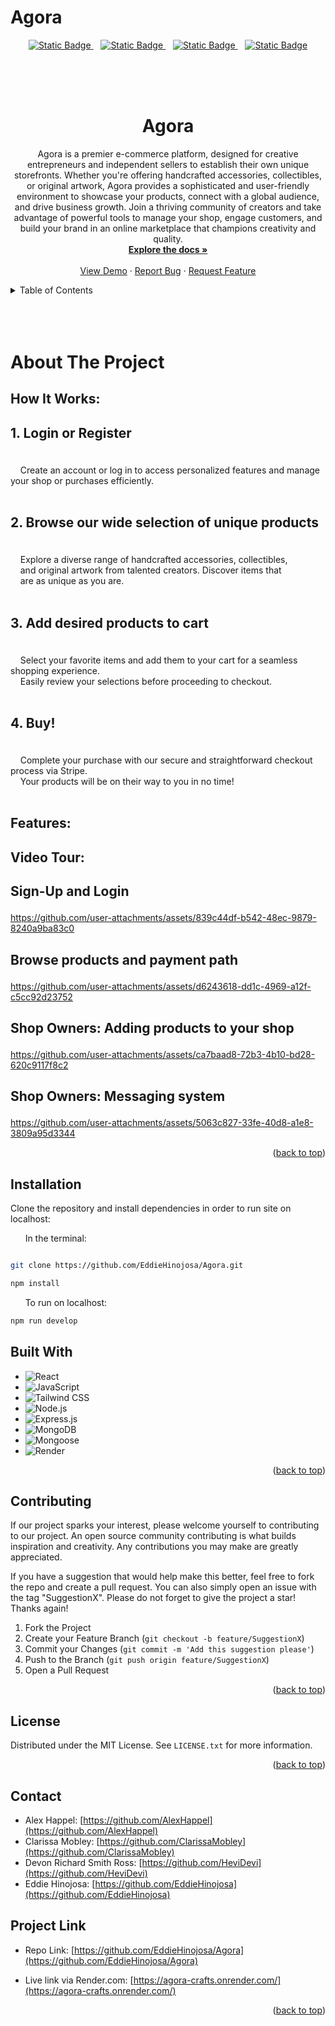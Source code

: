 # Agora

<div align="center">

  <a  href="https://github.com/EddieHinojosa/Agora/graphs/contributors">![Static Badge](https://img.shields.io/badge/Contributors-4-green)
  </a>
  &nbsp;&nbsp;
  <a href="https://github.com/EddieHinojosa/Agora/forks">![Static Badge](https://img.shields.io/badge/Forks-lightgreen)
  </a>
  &nbsp;&nbsp;
  <a href="https://github.com/EddieHinojosa/Agora/blob/main/LICENSE">![Static Badge](https://img.shields.io/badge/License-MIT-blue)
  </a>
  &nbsp;&nbsp;
  <a href="https://github.com/EddieHinojosa/Agora/issues/new?labels=bug&template=bug-report---.md">![Static Badge](https://img.shields.io/badge/Report_Bug-red)
  </a>
  
</div>

<br>
<br>
<br>


<div align="center">
  <a href="https://github.com/EddieHinojosa/Agora">
    <div align="center">

<!--  logo image -->

</div>
  </a>

  <h1 align="center">Agora</h1>

  <p align="center">
    Agora is a premier e-commerce platform, designed for creative entrepreneurs and independent sellers to establish their own unique storefronts. Whether you're offering handcrafted accessories, collectibles, or original artwork, Agora provides a sophisticated and user-friendly environment to showcase your products, connect with a global audience, and drive business growth. Join a thriving community of creators and take advantage of powerful tools to manage your shop, engage customers, and build your brand in an online marketplace that champions creativity and quality.
    <br />
    <a href="https://github.com/EddieHinojosa/Agora"><strong>Explore the docs »</strong></a>
    <br />
    <br />
    <a href="https://github.com/EddieHinojosa/Agora/">View Demo</a>
    ·
    <a href="https://github.com/EddieHinojosa/Agora/issues/new?labels=bug&template=bug-report---.md">Report Bug</a>
    ·
    <a href="https://github.com/EddieHinojosa/Agora/issues/new?labels=enhancement&template=feature-request---.md">Request Feature</a>
  </p>
</div>



<!-- TABLE OF CONTENTS -->
<details>
  <summary>Table of Contents</summary>
  <ol>
    <li>
      <a href="#about-the-project">About The Project</a>
      <ul>
        <li><a href="#how-it-works">How It Works</a></li>
        <li><a href="#features">Features</a></li>
        <li><a href="#video-tour">Video Tour</a></li>
        <li><a href="#installation">Installation</a></li>
      </ul>
    <li><a href="#contributing">Contributing</a></li>
    <li><a href="#license">License</a></li>
    <li><a href="#contact">Contact</a></li>
    <li><a href="#project-links">Project Links</a></li>
    <li><a href="#acknowledgments">Acknowledgments</a></li>
  </ol>
</details>

<br>
<br>
<br>


<!-- ABOUT THE PROJECT -->
# About The Project





## How It Works:

<h3 style="font-size: 1.5em;">1. Login or Register </h3>
  <p style="text-indent: 2em; white-space: pre-wrap;">
    Create an account or log in to access personalized features and manage your shop or purchases efficiently.
  </p>
<h3 style="font-size: 1.5em;">2. Browse our wide selection of unique products</h3> 
  <p style="text-indent: 2em; white-space: pre-wrap;">
    Explore a diverse range of handcrafted accessories, collectibles, 
    and original artwork from talented creators. Discover items that 
    are as unique as you are.
  </p>
<h3 style="font-size: 1.5em;">3. Add desired products to cart</h3>
  <p style="text-indent: 2em; white-space: pre-wrap;">
    Select your favorite items and add them to your cart for a seamless shopping experience. 
    Easily review your selections before proceeding to checkout.
  </p>
<h3 style="font-size: 1.5em;">4. Buy!</h3>
  <p style="text-indent: 2em; white-space: pre-wrap;">
    Complete your purchase with our secure and straightforward checkout process via Stripe. 
    Your products will be on their way to you in no time!
  </p>




## Features:







## Video Tour:

<h3 style="font-size: 1.5em;">Sign-Up and Login </h3>


https://github.com/user-attachments/assets/839c44df-b542-48ec-9879-8240a9ba83c0




<h3 style="font-size: 1.5em;">Browse products and payment path </h3>


https://github.com/user-attachments/assets/d6243618-dd1c-4969-a12f-c5cc92d23752




<h3 style="font-size: 1.5em;">Shop Owners: Adding products to your shop </h3>


https://github.com/user-attachments/assets/ca7baad8-72b3-4b10-bd28-620c9117f8c2





<h3 style="font-size: 1.5em;">Shop Owners: Messaging system </h3>


https://github.com/user-attachments/assets/5063c827-33fe-40d8-a1e8-3809a95d3344





<p align="right">(<a href="#readme-top">back to top</a>)</p>



## Installation
Clone the repository and install dependencies in order to run site on localhost:


&nbsp;&nbsp;&nbsp;&nbsp;&nbsp;&nbsp;In the terminal:
```bash

git clone https://github.com/EddieHinojosa/Agora.git

npm install

```
&nbsp;&nbsp;&nbsp;&nbsp;&nbsp;&nbsp;To run on localhost:
```bash
npm run develop
```




## Built With
- ![React](https://img.shields.io/badge/React-20232A?style=for-the-badge&logo=react&logoColor=61DAFB)
- ![JavaScript](https://img.shields.io/badge/JavaScript-F7DF1E?style=for-the-badge&logo=javascript&logoColor=black)
- ![Tailwind CSS](https://img.shields.io/badge/Tailwind%20CSS-38B2AC?style=for-the-badge&logo=tailwind-css&logoColor=white)
- ![Node.js](https://img.shields.io/badge/Node.js-43853D?style=for-the-badge&logo=node.js&logoColor=white)
- ![Express.js](https://img.shields.io/badge/Express.js-000000?style=for-the-badge&logo=express&logoColor=white)
- ![MongoDB](https://img.shields.io/badge/MongoDB-4EA94B?style=for-the-badge&logo=mongodb&logoColor=white)
- ![Mongoose](https://img.shields.io/badge/Mongoose-880000?style=for-the-badge&logo=mongoose&logoColor=white)
- ![Render](https://img.shields.io/badge/Render-46E3B7?style=for-the-badge&logo=render&logoColor=white)



<p align="right">(<a href="#readme-top">back to top</a>)</p>






<!-- CONTRIBUTING -->
## Contributing

If our project sparks your interest, please welcome yourself to contributing to our project. An open source community contributing is what builds inspiration and creativity. Any contributions you may make are greatly appreciated.

If you have a suggestion that would help make this better, feel free to fork the repo and create a pull request. You can also simply open an issue with the tag "SuggestionX".
Please do not forget to give the project a star! Thanks again!

1. Fork the Project
2. Create your Feature Branch (`git checkout -b feature/SuggestionX`)
3. Commit your Changes (`git commit -m 'Add this suggestion please'`)
4. Push to the Branch (`git push origin feature/SuggestionX`)
5. Open a Pull Request

<p align="right">(<a href="#readme-top">back to top</a>)</p>



<!-- LICENSE -->
## License

Distributed under the MIT License. See `LICENSE.txt` for more information.

<p align="right">(<a href="#readme-top">back to top</a>)</p>



<!-- CONTACT -->
## Contact

* Alex Happel: [https://github.com/AlexHappel](https://github.com/AlexHappel)
* Clarissa Mobley: [https://github.com/ClarissaMobley](https://github.com/ClarissaMobley)
* Devon Richard Smith Ross: [https://github.com/HeviDevi](https://github.com/HeviDevi)
* Eddie Hinojosa: [https://github.com/EddieHinojosa](https://github.com/EddieHinojosa)


## Project Link

* Repo Link: [https://github.com/EddieHinojosa/Agora](https://github.com/EddieHinojosa/Agora)

* Live link via Render.com: [https://agora-crafts.onrender.com/](https://agora-crafts.onrender.com/)


<p align="right">(<a href="#readme-top">back to top</a>)</p>
